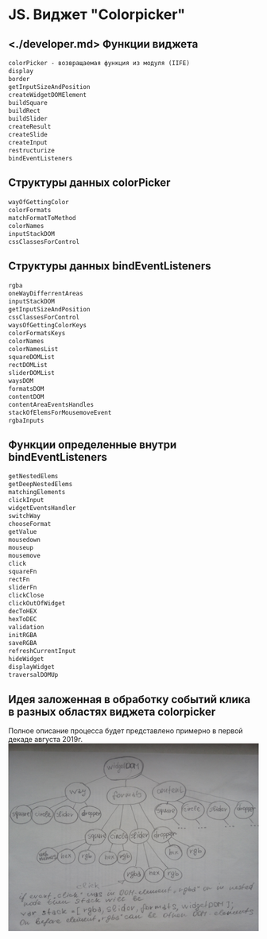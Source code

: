 JS. Виджет "Colorpicker"
========================
<./developer.md>
Функции виджета
---------------
    colorPicker - возвращаемая функция из модуля (IIFE)
    display
    border
    getInputSizeAndPosition
    createWidgetDOMElement
    buildSquare
    buildRect
    buildSlider
    createResult
    createSlide
    createInput
    restructurize
    bindEventListeners

Структуры данных colorPicker
-------------------------
    wayOfGettingColor
    colorFormats
    matchFormatToMethod
    colorNames
    inputStackDOM
    cssClassesForControl

Структуры данных bindEventListeners
--------------------------
    rgba
    oneWayDifferrentAreas
    inputStackDOM
    getInputSizeAndPosition
    cssClassesForControl
    waysOfGettingColorKeys
    colorFormatsKeys
    colorNames
    colorNamesList
    squareDOMList
    rectDOMList
    sliderDOMList
    waysDOM
    formatsDOM
    contentDOM
    contentAreaEventsHandles
    stackOfElemsForMousemoveEvent
    rgbaInputs

Функции определенные внутри bindEventListeners
--------------------------
    getNestedElems
    getDeepNestedElems
    matchingElements
    clickInput
    widgetEventsHandler
    switchWay
    chooseFormat
    getValue
    mousedown
    mouseup
    mousemove
    click
    squareFn
    rectFn
    sliderFn
    clickClose
    clickOutOfWidget
    decToHEX
    hexToDEC
    validation
    initRGBA
    saveRGBA
    refreshCurrentInput
    hideWidget
    displayWidget
    traversalDOMUp


Идея заложенная в обработку событий клика в разных областях виджета colorpicker
-------------------------------------------------------------------------------

Полное описание процесса будет представлено примерно в первой декаде августа 2019г.
![DOM-дерево виджета](../../img/IMG_20190725_194412.jpg)